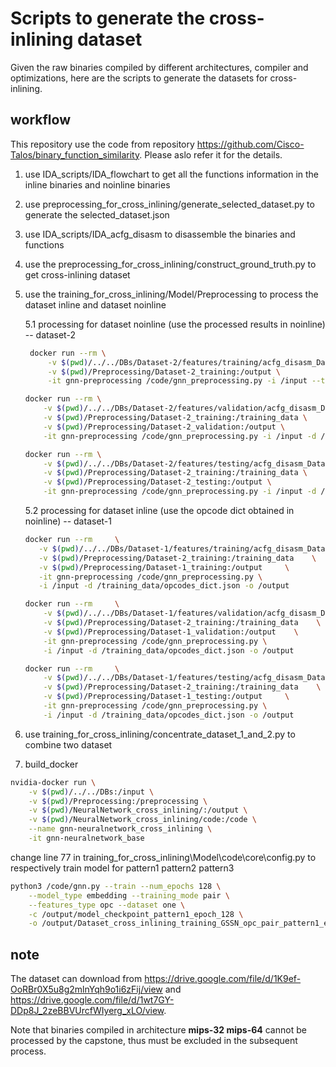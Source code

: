 # Scripts to generate the cross-inlining dataset

Given the raw binaries compiled by different architectures, compiler and optimizations, here are the scripts to generate the datasets for cross-inlining. 

## workflow

This repository use the code from repository https://github.com/Cisco-Talos/binary_function_similarity. Please aslo refer it for the details.

1. use IDA_scripts/IDA_flowchart to get all the functions information in the inline binaries and noinline binaries

2. use preprocessing_for_cross_inlining/generate_selected_dataset.py to generate the selected_dataset.json

3. use IDA_scripts/IDA_acfg_disasm to disassemble the binaries and functions

4. use the preprocessing_for_cross_inlining/construct_ground_truth.py to get cross-inlining dataset

5. use the training_for_cross_inlining/Model/Preprocessing to process the dataset inline and dataset noinline

    5.1 processing for dataset noinline (use the processed results in noinline)  -- dataset-2

   ```bash
    docker run --rm \
        -v $(pwd)/../../DBs/Dataset-2/features/training/acfg_disasm_Dataset-2_training:/input \
        -v $(pwd)/Preprocessing/Dataset-2_training:/output \
        -it gnn-preprocessing /code/gnn_preprocessing.py -i /input --training -o /output
    ```
    
    ```bash
    docker run --rm \
        -v $(pwd)/../../DBs/Dataset-2/features/validation/acfg_disasm_Dataset-2_validation:/input \
        -v $(pwd)/Preprocessing/Dataset-2_training:/training_data \
        -v $(pwd)/Preprocessing/Dataset-2_validation:/output \
        -it gnn-preprocessing /code/gnn_preprocessing.py -i /input -d /training_data/opcodes_dict.json -o /output
    ```
    
    ```bash
    docker run --rm \
        -v $(pwd)/../../DBs/Dataset-2/features/testing/acfg_disasm_Dataset-2_testing:/input \
        -v $(pwd)/Preprocessing/Dataset-2_training:/training_data \
        -v $(pwd)/Preprocessing/Dataset-2_testing:/output \
        -it gnn-preprocessing /code/gnn_preprocessing.py -i /input -d /training_data/opcodes_dict.json -o /output
   ```

    5.2 processing for dataset inline (use the opcode dict obtained in noinline) -- dataset-1
    
    ```bash
   docker run --rm     \
       -v $(pwd)/../../DBs/Dataset-1/features/training/acfg_disasm_Dataset-1_training:/input  \
       -v $(pwd)/Preprocessing/Dataset-2_training:/training_data    \
       -v $(pwd)/Preprocessing/Dataset-1_training:/output     \
       -it gnn-preprocessing /code/gnn_preprocessing.py \
       -i /input -d /training_data/opcodes_dict.json -o /output
      ```
   ```bash
   docker run --rm     \
       -v $(pwd)/../../DBs/Dataset-1/features/validation/acfg_disasm_Dataset-1_validation:/input  \
       -v $(pwd)/Preprocessing/Dataset-2_training:/training_data    \
       -v $(pwd)/Preprocessing/Dataset-1_validation:/output    \
       -it gnn-preprocessing /code/gnn_preprocessing.py \
       -i /input -d /training_data/opcodes_dict.json -o /output
   ```
   ```bash
   docker run --rm     \
       -v $(pwd)/../../DBs/Dataset-1/features/testing/acfg_disasm_Dataset-1_testing:/input  \
       -v $(pwd)/Preprocessing/Dataset-2_training:/training_data    \
       -v $(pwd)/Preprocessing/Dataset-1_testing:/output     \
       -it gnn-preprocessing /code/gnn_preprocessing.py \
       -i /input -d /training_data/opcodes_dict.json -o /output
   ```

6. use training_for_cross_inlining/concentrate_dataset_1_and_2.py to combine two dataset


     

7. build_docker

```bash
nvidia-docker run \
    -v $(pwd)/../../DBs:/input \
    -v $(pwd)/Preprocessing:/preprocessing \
    -v $(pwd)/NeuralNetwork_cross_inlining/:/output \
    -v $(pwd)/NeuralNetwork_cross_inlining/code:/code \
    --name gnn-neuralnetwork_cross_inlining \
    -it gnn-neuralnetwork_base 
```

change  line 77 in training_for_cross_inlining\Model\code\core\config.py to respectively train model for pattern1 pattern2 pattern3


```bash
python3 /code/gnn.py --train --num_epochs 128 \
    --model_type embedding --training_mode pair \
    --features_type opc --dataset one \
    -c /output/model_checkpoint_pattern1_epoch_128 \
    -o /output/Dataset_cross_inlining_training_GSSN_opc_pair_pattern1_epoch_128
```


## note

The dataset can download from https://drive.google.com/file/d/1K9ef-OoRBr0X5u8g2mlnYqh9o1i6zFij/view and https://drive.google.com/file/d/1wt7GY-DDp8J_2zeBBVUrcfWIyerg_xLO/view. 

Note that binaries compiled in architecture **mips-32 mips-64** cannot be processed by the capstone, thus must be excluded in the subsequent process.
